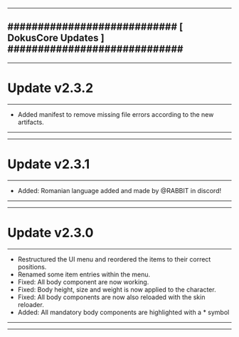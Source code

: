 --------------------------------------------------------------------------------
############################ [ DokusCore Updates ] #############################
--------------------------------------------------------------------------------
--------------------------------------------------------------------------------
# Update v2.3.2
--------------------------------------------------------------------------------
- Added manifest to remove missing file errors according to the new artifacts.
--------------------------------------------------------------------------------
--------------------------------------------------------------------------------
# Update v2.3.1
--------------------------------------------------------------------------------
- Added: Romanian language added and made by @RABBIT in discord!
--------------------------------------------------------------------------------
--------------------------------------------------------------------------------
# Update v2.3.0
--------------------------------------------------------------------------------
- Restructured the UI menu and reordered the items to their correct positions.
- Renamed some item entries within the menu.
- Fixed: All body component are now working.
- Fixed: Body height, size and weight is now applied to the character.
- Fixed: All body components are now also reloaded with the skin reloader.
- Added: All mandatory body components are highlighted with a * symbol
--------------------------------------------------------------------------------
--------------------------------------------------------------------------------
